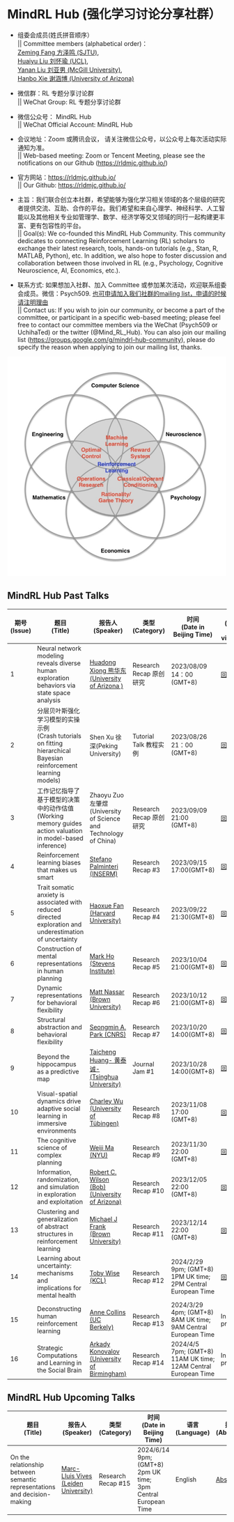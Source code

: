 # MindRL Hub (强化学习讨论分享社群）

- 组委会成员(姓氏拼音顺序）<br>|| Committee members (alphabetical order)：<br>
  [Zeming Fang 方泽鸣 (SJTU)](https://github.com/fangzefunny), <br>
  [Huaiyu Liu 刘怀瑜 (UCL)](https://iris.ucl.ac.uk/iris/browse/profile?upi=YLIUW71), <br>
  [Yanan Liu 刘亚男 (McGill University)](https://github.com/lynn0503),  
  [Hanbo Xie 谢涵博 (University of Arizona)](https://github.com/xhb120633)

- 微信群：RL 专题分享讨论群 <br>|| WeChat Group: RL 专题分享讨论群

- 微信公众号： MindRL Hub <br>|| WeChat Official Account: MindRL Hub

- 会议地址：Zoom 或腾讯会议， 请关注微信公众号，以公众号上每次活动实际通知为准。<br>
  || Web-based meeting: Zoom or Tencent Meeting, please see the notifications on our Github (https://rldmjc.github.io/)

- 官方网站：https://rldmjc.github.io/ <br>
  || Our Github: https://rldmjc.github.io/

- 主旨：我们联合创立本社群，希望能够为强化学习相关领域的各个层级的研究者提供交流、互助、合作的平台。我们希望和来自心理学、神经科学、人工智能以及其他相关专业如管理学、数学、经济学等交叉领域的同行一起构建更丰富、更有包容性的平台。<br>
  || Goal(s): We co-founded this MindRL Hub Community. This community dedicates to connecting Reinforcement Learning (RL) scholars to exchange their latest research, tools, hands-on tutorials (e.g., Stan, R, MATLAB, Python), etc. In addition, we also hope to foster discussion and collaboration between those involved in RL (e.g., Psychology, Cognitive Neuroscience, AI, Economics, etc.).

- 联系方式: 如果想加入社群、加入 Committee 或参加某次活动，欢迎联系组委会成员。微信：Psych509. [也可申请加入我们社群的mailing list，申请的时候请注明理由](https://groups.google.com/g/mindrl-hub-community) <br>
|| Contact us: If you wish to join our community, or become a part of the committee, or participant in a specific web-based meeting; please feel free to contact our committee members via the WeChat (Psych509 or UchihaTed) or the twitter (@Mind_RL_Hub). You can also join our mailing list (https://groups.google.com/g/mindrl-hub-community), please do specify the reason when applying to join our mailing list, thanks.

![MindRL Hub](https://github.com/RLDMJC/Journal_Club/blob/main/RL_pic.jpg)


## MindRL Hub Past Talks

| 期号<br> (Issue) | 题目<br>(Title)                                                                                       | 报告人<br> (Speaker)                                                                          | 类型<br> (Category)                    | 时间<br> (Date in Beijing Time)                      | 回放<br> (Past talk videos)                                                                                                                    | 语言<br> (Language) | 参考文献<br> (References)
| ------- | -------------------------------------------------------------------------------------------- | ------------------------------------------------------------------------------- | ----------------------- | ------------------------- | ----------------------------------------------------------------------------------------------------------------------- | ---------- | --------- |
| 1    | Neural network modeling reveals diverse human exploration behaviors via state space analysis | [Huadong Xiong 熊华东 (University of Arizona )](https://sakimarquis.github.io/) | Research Recap 原创研究 | 2023/08/09 14：00 (GMT+8) | [回放](https://www.bilibili.com/video/BV1au4y1R7kh/?spm_id_from=333.999.0.0&vd_source=e9626f9767e6e22ece9d765f34ba01c5) | Chinese
| 2    | 分层贝叶斯强化学习模型的实操示例<br> (Crash tutorials on fitting hierarchical Bayesian reinforcement learning models) | Shen Xu 徐深(Peking University)  | Tutorial Talk 教程实例 | 2023/08/26 21：00 (GMT+8) | [回放](https://www.bilibili.com/video/BV1qm4y1u7JU/?spm_id_from=333.999.0.0&vd_source=1a260a61416c0a766c7c16e727b2f404)| Chinese | [Reference](https://ballistic-haumea-20f.notion.site/5bd700cd0bee469cb7be086352dcbde9?v=c3f422c0a3ee45cba9833299bc99fc5a&pvs=4)
| 3    | 工作记忆指导了基于模型的决策中的动作估值<br> (Working memory guides action valuation in model-based inference) | Zhaoyu Zuo 左肇煜 (University of Science and Technology of China)   | Research Recap 原创研究  | 2023/09/09 21:00 (GMT+8) | [回放](https://www.bilibili.com/video/BV1Sj411C77e/?vd_source=e9626f9767e6e22ece9d765f34ba01c5)| Chinese | [Reference](https://ballistic-haumea-20f.notion.site/5bd700cd0bee469cb7be086352dcbde9?v=c3f422c0a3ee45cba9833299bc99fc5a&pvs=4)
| 4| Reinforcement learning biases that makes us smart | [Stefano Palminteri (INSERM)](https://sites.google.com/site/stefanopalminteri/home) | Research Recap #3 |2023/09/15 17:00(GMT+8) | [回放](https://www.bilibili.com/video/BV1sh4y1A7eu/) | English | [Reference](https://ballistic-haumea-20f.notion.site/5bd700cd0bee469cb7be086352dcbde9?v=c3f422c0a3ee45cba9833299bc99fc5a&pvs=4)
| 5| Trait somatic anxiety is associated with reduced directed exploration and underestimation of uncertainty | [Haoxue Fan (Harvard University)](https://haoxue-fan.github.io/) | Research Recap #4 |2023/09/22 21:30(GMT+8) | [回放](https://www.bilibili.com/video/BV1Rh4y1a7iq/?vd_source=e9626f9767e6e22ece9d765f34ba01c5) | Chinese | [Reference](https://ballistic-haumea-20f.notion.site/5bd700cd0bee469cb7be086352dcbde9?v=c3f422c0a3ee45cba9833299bc99fc5a)
| 6|  Construction of mental representations in human planning |[Mark Ho (Stevens Institute)](https://codec-lab.github.io/) | Research Recap #5 |2023/10/04 21:00(GMT+8) | [回放](https://www.bilibili.com/video/BV1P94y1a7Kf/?spm_id_from=333.999.0.0&vd_source=e9626f9767e6e22ece9d765f34ba01c5) | English | [Reference](https://ballistic-haumea-20f.notion.site/5bd700cd0bee469cb7be086352dcbde9?v=c3f422c0a3ee45cba9833299bc99fc5a)
| 7|  Dynamic representations for behavioral flexibility |[Matt Nassar (Brown University)](https://sites.brown.edu/mattlab/)  | Research Recap #6 |2023/10/12 21:00(GMT+8) | [回放](https://www.bilibili.com/video/BV1G34y1g7Q6/?spm_id_from=333.999.0.0&vd_source=e9626f9767e6e22ece9d765f34ba01c5) | English | [Reference](https://ballistic-haumea-20f.notion.site/5bd700cd0bee469cb7be086352dcbde9?v=c3f422c0a3ee45cba9833299bc99fc5a)
| 8|  Structural abstraction and behavioral flexibility |[Seongmin A. Park (CNRS)](https://rldmlab.github.io/)  | Research Recap #7 |2023/10/20 14:00(GMT+8) | [回放](https://www.bilibili.com/video/BV1QN4y1C77n/?vd_source=e9626f9767e6e22ece9d765f34ba01c5) | English | [Reference](https://ballistic-haumea-20f.notion.site/5bd700cd0bee469cb7be086352dcbde9?v=c3f422c0a3ee45cba9833299bc99fc5a)
| 9|  Beyond the hippocampus as a predictive map  | [Taicheng Huang- 黄泰诚- (Tsinghua  University)](https://brain.tsinghua.edu.cn/info/1055/1176.htm)  | Journal Jam #1 |2023/10/28 14:00(GMT+8) | [回放](https://www.bilibili.com/video/BV1Cy4y1w7Wx/) | Chinese | [Reference](https://ballistic-haumea-20f.notion.site/5bd700cd0bee469cb7be086352dcbde9?v=c3f422c0a3ee45cba9833299bc99fc5a)
| 10|  Visual-spatial dynamics drive adaptive social learning in immersive environments  | [Charley Wu (University of Tübingen)](https://charleywu.github.io/)  | Research Recap #8 |2023/11/08 17:00 (GMT+8)  | [回放](https://www.bilibili.com/video/BV1ZM411S7d7/) | English | [Reference](https://ballistic-haumea-20f.notion.site/5bd700cd0bee469cb7be086352dcbde9?v=c3f422c0a3ee45cba9833299bc99fc5a)
| 11|  The cognitive science of complex planning  | [Weiji Ma (NYU)](https://www.cns.nyu.edu/malab/index.html)  | Research Recap #9 |2023/11/30 22:00 (GMT+8)  | [回放](https://www.bilibili.com/video/BV1ye411d7Ty/?spm_id_from=333.999.0.0) | English | [Reference](https://ballistic-haumea-20f.notion.site/5bd700cd0bee469cb7be086352dcbde9?v=c3f422c0a3ee45cba9833299bc99fc5a)
| 12|  Information, randomization, and simulation in exploration and exploitation | [Robert C. Wilson (Bob) (University of Arizona)](https://psychology.arizona.edu/person/robert-wilson)  | Research Recap #10 |2023/12/05 22:00 (GMT+8)  | [回放](https://www.bilibili.com/video/BV1vg4y1f7ey/?spm_id_from=333.999.0.0&vd_source=e9626f9767e6e22ece9d765f34ba01c5) | English | [Reference](https://ballistic-haumea-20f.notion.site/5bd700cd0bee469cb7be086352dcbde9?v=c3f422c0a3ee45cba9833299bc99fc5a)
| 13|  Clustering and generalization of abstract structures in reinforcement learning  | [Michael J Frank (Brown University)](http://ski.clps.brown.edu/)     | Research Recap #11 |2023/12/14 22:00 (GMT+8)  | [回放](https://www.bilibili.com/video/BV14i4y1e7Lc/) | English | [Reference](https://ballistic-haumea-20f.notion.site/5bd700cd0bee469cb7be086352dcbde9?v=c3f422c0a3ee45cba9833299bc99fc5a)
| 14|  Learning about uncertainty: mechanisms and implications for mental health  | [Toby Wise (KCL)](https://tobywise.com/about/) | Research Recap #12 |2024/2/29 9pm; (GMT+8)<br> 1PM UK time;<br> 2PM Central European Time  | [回放](https://www.bilibili.com/video/BV12y421z7sj/?vd_source=e9626f9767e6e22ece9d765f34ba01c5) | English | [Reference](https://ballistic-haumea-20f.notion.site/0eebd36deea14c108536d3b8f96b57f1?v=e43a53e9ac5a4f03a2d255576f7f6ce1&pvs=74)
| 15|  Deconstructing human reinforcement learning  | [Anne Collins (UC Berkely)](https://www.ocf.berkeley.edu/~acollins/)  | Research Recap #13 |2024/3/29 4pm; (GMT+8)<br> 8AM UK time;<br> 9AM Central European Time | In process | English | In process
| 16|  Strategic Computations and Learning in the Social Brain | [Arkady Konovalov (University of Birmingham)](https://sites.google.com/site/arkadykonovalov/)  | Research Recap #14 | 2024/4/5 7pm; (GMT+8)<br> 11AM UK time;<br> 12AM Central European Time | In process | English | In process

## MindRL Hub Upcoming Talks

| 题目<br> (Title)                                                            | 报告人<br> (Speaker)                                                                              | 类型<br> (Category)                    | 时间<br> (Date in Beijing Time)                      | 语言<br> (Language) | 摘要<br> (Abstract) | 会议<br> (Meeting link) | 参考文献<br> (Reference)
| --------------------------------------------------------------- | ----------------------------------------------------------------------------------- | ----------------------- | ------------------------- | ---------| ------- | ------ | -----
| On the relationship between semantic representations and decision-making | [Marc-Lluis Vives (Leiden University)](https://communities.springernature.com/users/marc-lluis-vives) | Research Recap #15 |2024/6/14 9pm; (GMT+8)<br> 2pm UK time;<br> 3pm Central European Time  |English |[Abstract](https://ballistic-haumea-20f.notion.site/5bd700cd0bee469cb7be086352dcbde9?v=c3f422c0a3ee45cba9833299bc99fc5a&pvs=4) |[Zoom](https://ballistic-haumea-20f.notion.site/0eebd36deea14c108536d3b8f96b57f1?v=e43a53e9ac5a4f03a2d255576f7f6ce1&pvs=4)|







